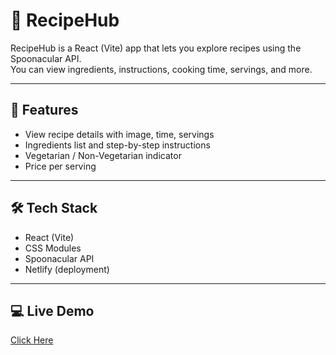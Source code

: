 # 🍕 RecipeHub

RecipeHub is a React (Vite) app that lets you explore recipes using the Spoonacular API.  
You can view ingredients, instructions, cooking time, servings, and more.

---

## 🚀 Features
- View recipe details with image, time, servings  
- Ingredients list and step-by-step instructions  
- Vegetarian / Non-Vegetarian indicator  
- Price per serving  

---

## 🛠️ Tech Stack
- React (Vite)  
- CSS Modules  
- Spoonacular API  
- Netlify (deployment)  

---

## 💻 Live Demo
[Click Here](https://sm-recipehub.netlify.app/)

